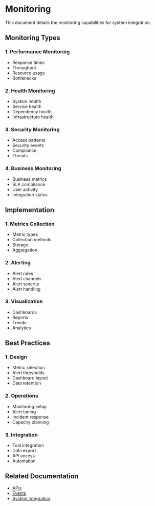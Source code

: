 # Monitoring

This document details the monitoring capabilities for system integration.

## Monitoring Types

### 1. Performance Monitoring

- Response times
- Throughput
- Resource usage
- Bottlenecks

### 2. Health Monitoring

- System health
- Service health
- Dependency health
- Infrastructure health

### 3. Security Monitoring

- Access patterns
- Security events
- Compliance
- Threats

### 4. Business Monitoring

- Business metrics
- SLA compliance
- User activity
- Integration status

## Implementation

### 1. Metrics Collection

- Metric types
- Collection methods
- Storage
- Aggregation

### 2. Alerting

- Alert rules
- Alert channels
- Alert severity
- Alert handling

### 3. Visualization

- Dashboards
- Reports
- Trends
- Analytics

## Best Practices

### 1. Design

- Metric selection
- Alert thresholds
- Dashboard layout
- Data retention

### 2. Operations

- Monitoring setup
- Alert tuning
- Incident response
- Capacity planning

### 3. Integration

- Tool integration
- Data export
- API access
- Automation

## Related Documentation

- [APIs](apis.md)
- [Events](events.md)
- [System Integration](README.md)
